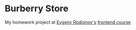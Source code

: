 # Burberry Store
My homework project at [Evgeny Rodionov's](https://github.com/evgenyrodionov) [frontend course](https://kurskurskurs.erodionov.ru/)
